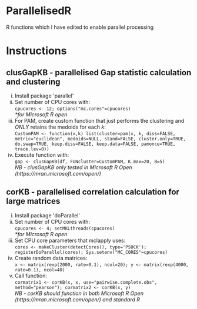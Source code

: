 # ParallelisedR
R functions which I have edited to enable parallel processing

<h1>Instructions</h1>
<h2>clusGapKB - parallelised Gap statistic calculation and clustering</h2>
<ol type="i">
<li>Install package 'parallel'</li>
<li>Set number of CPU cores with:<br>
<code>cpucores <- 12; options("mc.cores"=cpucores)</code><br>
<i>*for Microsoft R open</i></li>
<li>For PAM, create custom function that just performs the clustering and <i>ONLY</i> retains the medoids for each <i>k</i>:<br>
<code>CustomPAM <- function(x,k) list(cluster=pam(x, k, diss=FALSE, metric="euclidean", medoids=NULL, stand=FALSE, cluster.only=TRUE, do.swap=TRUE, keep.diss=FALSE, keep.data=FALSE, pamonce=TRUE, trace.lev=0))</code></li>
<li>Execute function with:<br>
<code>gap <- clusGapKB(df, FUNcluster=CustomPAM, K.max=20, B=5)</code><br>
<i>NB - clusGapKB only tested in Microsoft R Open (https://mran.microsoft.com/open/)</i></li>
</ol>

<h2>corKB - parallelised correlation calculation for large matrices</h2>
<ol type="i">
<li>Install package 'doParallel'</li>
<li>Set number of CPU cores with:<br>
<code>cpucores <- 4; setMKLthreads(cpucores)</code><br>
<i>*for Microsoft R open</i></li>
<li>Set CPU core parameters that mclapply uses:<br>
<code>cores <- makeCluster(detectCores(), type='PSOCK'); registerDoParallel(cores); Sys.setenv("MC_CORES"=cpucores)</code></li>
<li>Create random data matrices:<br>
<code>x <- matrix(rexp(2000, rate=0.1), ncol=20); y <- matrix(rexp(4000, rate=0.1), ncol=40)</code></li>
<li>Call function:<br>
<code>cormatrix1 <- corKB(x, x, use="pairwise.complete.obs", method="pearson"); cormatrix2 <- corKB(x, y)</code><br>
<i>NB - corKB should function in both Microsoft R Open (https://mran.microsoft.com/open/) and standard R</i></li>
